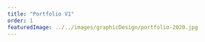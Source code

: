 ```yaml
---
title: "Portfolio V1"
order: 1
featuredImage: ../../images/graphicDesign/portfolio-2020.jpg
---
```

